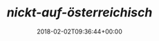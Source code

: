 ---
retweeted: false
source: <a href="http://twitter.com" rel="nofollow">Twitter Web Client</a>
entities:
  user_mentions: []
  urls: []
  symbols: []
  media:
  - expanded_url: https://twitter.com/bascht/status/959359923363745792/photo/1
    indices:
    - '27'
    - '50'
    url: https://t.co/dw7VYWpoXY
    media_url: http://pbs.twimg.com/media/DVBUwleXkAEHNDc.jpg
    id_str: '959359914299854849'
    id: '959359914299854849'
    media_url_https: https://pbs.twimg.com/media/DVBUwleXkAEHNDc.jpg
    sizes:
      thumb:
        w: '62'
        h: '62'
        resize: crop
      large:
        w: '497'
        h: '62'
        resize: fit
      medium:
        w: '497'
        h: '62'
        resize: fit
      small:
        w: '497'
        h: '62'
        resize: fit
    type: photo
    display_url: pic.twitter.com/dw7VYWpoXY
  hashtags: []
display_text_range:
- '0'
- '50'
favorite_count: '1'
id_str: '959359923363745792'
truncated: false
retweet_count: '0'
id: '959359923363745792'
possibly_sensitive: false
created_at: Fri Feb 02 09:36:44 +0000 2018
favorited: false
full_text: "*nickt-auf-österreichisch*"
lang: de
extended_entities:
  media:
  - expanded_url: https://twitter.com/bascht/status/959359923363745792/photo/1
    indices:
    - '27'
    - '50'
    url: https://t.co/dw7VYWpoXY
    media_url: http://pbs.twimg.com/media/DVBUwleXkAEHNDc.jpg
    id_str: '959359914299854849'
    id: '959359914299854849'
    media_url_https: https://pbs.twimg.com/media/DVBUwleXkAEHNDc.jpg
    sizes:
      thumb:
        w: '62'
        h: '62'
        resize: crop
      large:
        w: '497'
        h: '62'
        resize: fit
      medium:
        w: '497'
        h: '62'
        resize: fit
      small:
        w: '497'
        h: '62'
        resize: fit
    type: photo
    display_url: pic.twitter.com/dw7VYWpoXY
tags:
- pesos:twitter
date: '2018-02-02T09:36:44+00:00'
src: https://twitter.com/bascht/status/959359923363745792
original_url: https://twitter.com/bascht/status/959359923363745792
type: twitter_tweet
media_url: https://img.bascht.com/twitter/pbs.twimg.com/media/DVBUwleXkAEHNDc.jpg
text: "*nickt-auf-österreichisch*"
title: "*nickt-auf-österreichisch*"

---